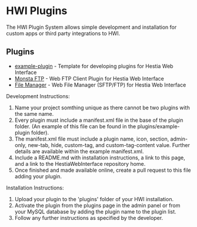 # HWI Plugins
The HWI Plugin System allows simple development and installation for custom apps or third party integrations to HWI.

## Plugins

- [example-plugin](https://github.com/cdgco/HestiaWebInterface/tree/master/plugins/example-plugin) - Template for developing plugins for Hestia Web Interface
- [Monsta FTP](https://github.com/cdgco/vwi-ftp) - Web FTP Client Plugin for Hestia Web Interface
- [File Manager](https://github.com/cdgco/hwi-fm) - Web File Manager (SFTP/FTP) for Hestia Web Interface

Development Instructions:
1. Name your project somthing unique as there cannot be two plugins with the same name.
2. Every plugin must include a manifest.xml file in the base of the plugin folder. (An example of this file can be found in the plugins/example-plugin folder).
3. The manifest.xml file must include a plugin name, icon, section, admin-only, new-tab, hide, custom-tag, and custom-tag-content value. Further details are available within the example manifest.xml.
4. Include a README.md with installation instructions, a link to this page, and a link to the HestiaWebInterface repository home.
4. Once finished and made available online, create a pull request to this file adding your plugin.

Installation Instructions:

1. Upload your plugin to the 'plugins' folder of your HWI installation.
2. Activate the plugin from the plugins page in the admin panel or from your MySQL database by adding the plugin name to the plugin list.
3. Follow any further instructions as specified by the developer.
